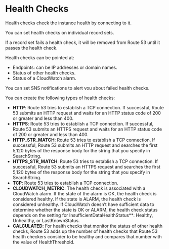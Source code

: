 # Health Checks

Health checks check the instance health by connecting to it.

You can set health checks on individual record sets.

If a record set fails a health check, it will be removed from Route 53 until it passes the health check.

Health checks can be pointed at:
- Endpoints: can be IP addresses or domain names.
- Status of other health checks.
- Status of a CloudWatch alarm.

You can set SNS notifications to alert vou about failed health checks.

You can create the following types of health checks:

- **HTTP**: Route 53 tries to establish a TCP connection. If successful, Route 53 submits an HTTP request and waits for an HTTP status code of 200 or greater and less than 400.
- **HTTPS**: Route 53 tries to establish a TCP connection. If successful, Route 53 submits an HTTPS request and waits for an HTTP status code of 200 or greater and less than 400.
- **HTTP_STR_MATCH**: Route 53 tries to establish a TCP connection. If successful, Route 53 submits an HTTP request and searches the first 5,120 bytes of the response body for the string that you specify in SearchString.
- **HTTPS_STR_MATCH**: Route 53 tries to establish a TCP connection. If successful, Route 53 submits an HTTPS request and searches the first 5,120 bytes of the response body for the string that you specify in SearchString.
- **TCP**: Route 53 tries to establish a TCP connection.
- **CLOUDWATCH_METRIC**: The health check is associated with a CloudWatch alarm. If the state of the alarm is OK, the health check is considered healthy. If the state is ALARM, the health check is considered unhealthy. If CloudWatch doesn’t have sufficient data to determine whether the state is OK or ALARM, the health check status depends on the setting for InsufficientDataHealthStatus**: Healthy, Unhealthy, or LastKnownStatus.
- **CALCULATED**: For health checks that monitor the status of other health checks, Route 53 adds up the number of health checks that Route 53 health checkers consider to be healthy and compares that number with the value of HealthThreshold.
